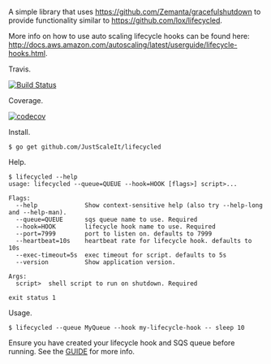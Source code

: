 A simple library that uses https://github.com/Zemanta/gracefulshutdown to provide functionality similar to https://github.com/lox/lifecycled.

More info on how to use auto scaling lifecycle hooks can be found here: http://docs.aws.amazon.com/autoscaling/latest/userguide/lifecycle-hooks.html.

Travis.

[![Build Status](https://travis-ci.org/JustScaleIt/lifecycled.svg?branch=master)](https://travis-ci.org/JustScaleIt/lifecycled)

Coverage.

[![codecov](https://codecov.io/gh/JustScaleIt/lifecycled/branch/master/graph/badge.svg)](https://codecov.io/gh/JustScaleIt/lifecycled)

Install.

```
$ go get github.com/JustScaleIt/lifecycled
```

Help.

```
$ lifecycled --help
usage: lifecycled --queue=QUEUE --hook=HOOK [flags>] script>...

Flags:
  --help             Show context-sensitive help (also try --help-long and --help-man).
  --queue=QUEUE      sqs queue name to use. Required
  --hook=HOOK        lifecycle hook name to use. Required
  --port=7999        port to listen on. defaults to 7999
  --heartbeat=10s    heartbeat rate for lifecycle hook. defaults to 10s
  --exec-timeout=5s  exec timeout for script. defaults to 5s
  --version          Show application version.

Args:
  script>  shell script to run on shutdown. Required

exit status 1
```

Usage.

```
$ lifecycled --queue MyQueue --hook my-lifecycle-hook -- sleep 10
```

Ensure you have created your lifecycle hook and SQS queue before running. See the [GUIDE](GUIDE.md) for more info.
